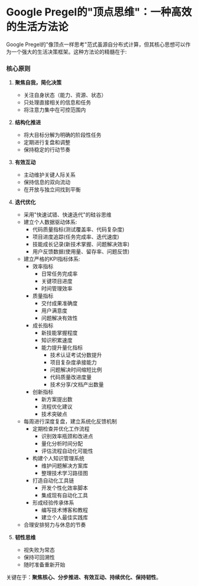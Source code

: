 # Google Pregel的"顶点思维"：一种高效的生活方法论

Google Pregel的"像顶点一样思考"范式虽源自分布式计算，但其核心思想可以作为一个强大的生活决策框架。这种方法论的精髓在于:

### 核心原则

1. **聚焦自我，简化决策**
   - 关注自身状态（能力、资源、状态）
   - 只处理直接相关的信息和任务
   - 将注意力集中在可控范围内

2. **结构化推进**
   - 将大目标分解为明确的阶段性任务
   - 定期进行复盘和调整
   - 保持稳定的行动节奏

3. **有效互动**
   - 主动维护关键人际关系
   - 保持信息的双向流动
   - 在开放与独立间找到平衡

4. **迭代优化**
   - 采用"快速试错、快速迭代"的硅谷思维
   - 建立个人数据驱动体系:
     - 代码质量指标(测试覆盖率、代码复杂度)
     - 项目进度追踪(任务完成率、迭代速度)
     - 技能成长记录(新技术掌握、问题解决效率)
     - 用户反馈数据(使用量、留存率、问题反馈)
   - 建立严格的KPI指标体系:
     - 效率指标
       - 日常任务完成率
       - 关键项目进度
       - 时间管理效率
     - 质量指标
       - 交付成果准确度
       - 用户满意度
       - 问题解决有效性
     - 成长指标
       - 新技能掌握程度
       - 知识积累速度
       - 能力提升量化指标
         - 技术认证考试分数提升
         - 项目复杂度承接能力
         - 问题解决时间缩短比例
         - 代码质量改进度量
         - 技术分享/文档产出数量
     - 创新指标
       - 新方案提出数
       - 流程优化建议
       - 技术突破点
   - 每周进行深度复盘，建立系统化反馈机制
     - 定期检查并优化工作流程
       - 识别效率瓶颈和改进点
       - 量化分析时间分配
       - 评估流程自动化可能性
     - 构建个人知识管理系统
       - 维护问题解决方案库
       - 整理技术学习路径图
     - 打造自动化工具链
       - 开发个性化效率脚本
       - 集成现有自动化工具
     - 形成经验传承体系
       - 编写技术博客和教程
       - 建立个人最佳实践库
   - 合理安排努力与休息的节奏

5. **韧性思维**
   - 视失败为常态
   - 保持可回溯性
   - 随时准备重新开始

关键在于：**聚焦核心、分步推进、有效互动、持续优化、保持韧性**。
